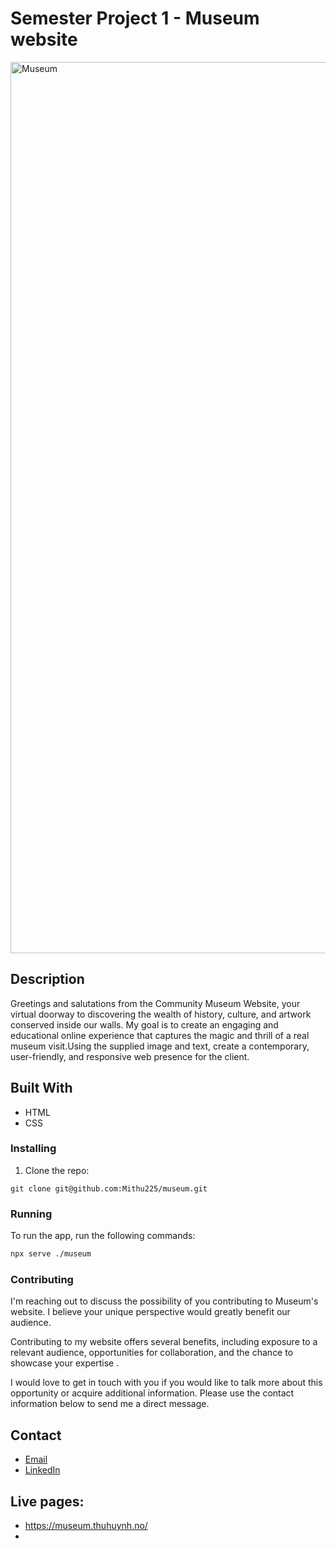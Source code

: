 # Semester Project 1 - Museum website

<img width="1426" alt="Museum" src="https://github.com/Mithu225/museum/assets/145982119/22c4032b-cc18-4f6b-ba99-4497fe9251d1">


## Description
Greetings and salutations from the Community Museum Website, your virtual doorway to discovering the wealth of history, culture, and artwork conserved inside our walls. My goal is to create an engaging and educational online experience that captures the magic and thrill of a real museum visit.Using the supplied image and text, create a contemporary, user-friendly, and responsive web presence for the client.

## Built With

- HTML
- CSS

### Installing

1. Clone the repo:

```
git clone git@github.com:Mithu225/museum.git
```


### Running


To run the app, run the following commands:

```bash
npx serve ./museum
```

### Contributing

I'm reaching out to discuss the possibility of you contributing to Museum's website. I believe your unique perspective would greatly benefit our audience.

Contributing to my website offers several benefits, including exposure to a relevant audience, opportunities for collaboration, and the chance to showcase your expertise .

I would love to get in touch with you if you would like to talk more about this opportunity or acquire additional information. Please use the contact information below to send me a direct message.

## Contact


- [Email](mailto:hi@thuhuynh.no)
- [LinkedIn](https://www.linkedin.com/in/mithu225/)

## Live pages:

- https://museum.thuhuynh.no/
- 
























